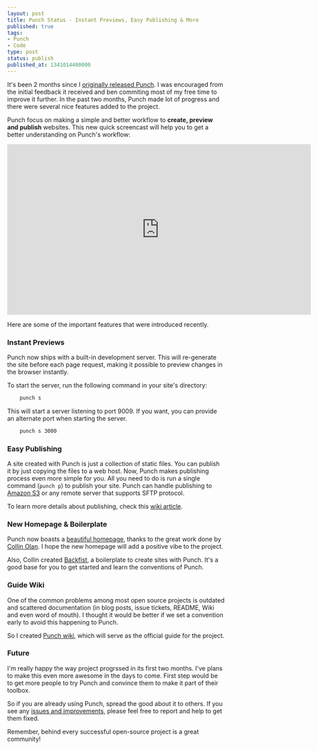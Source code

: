 ```yaml
---
layout: post
title: Punch Status - Instant Previews, Easy Publishing & More
published: true
tags:
- Punch
- Code
type: post
status: publish
published_at: 1341014400000
---
```


It's been 2 months since I [originally released Punch](http://laktek.com/2012/04/19/punch-a-fun-and-easy-way-to-build-modern-websites/). I was encouraged from the initial feedback it received and ben commiting most of my free time to improve it further. In the past two months, Punch made lot of progress and there were several nice features added to the project.

Punch focus on making a simple and better workflow to **create, preview and publish** websites. This new quick screencast will help you to get a better understanding on Punch's workflow:

<p class="skip-homepage">
<iframe src="http://player.vimeo.com/video/44990180?color=e13738" width="704" height="396" frameborder="0" webkitAllowFullScreen mozallowfullscreen allowFullScreen></iframe>
</p>

Here are some of the important features that were introduced recently.

### Instant Previews

Punch now ships with a built-in development server. This will re-generate the site before each page request, making it possible to preview changes in the browser instantly.

To start the server, run the following command in your site's directory:

```bash
	punch s
```

This will start a server listening to port 9009. If you want, you can provide an alternate port when starting the server.

```bash
	punch s 3000
```

### Easy Publishing

A site created with Punch is just a collection of static files. You can publish it by just copying the files to a web host. Now, Punch makes publishing process even more simple for you. All you need to do is run a single command (`punch p`) to publish your site. Punch can handle publishing to [Amazon S3](http://aws.typepad.com/aws/2011/02/host-your-static-website-on-amazon-s3.html) or any remote server that supports SFTP protocol.

To learn more details about publishing, check this [wiki article](https://github.com/laktek/punch/wiki/Publish-the-site).

### New Homepage & Boilerplate

Punch now boasts a [beautiful homepage](http://laktek.github.com/punch/), thanks to the great work done by [Collin Olan](https://github.com/collino). I hope the new homepage will add a positive vibe to the project.

Also, Collin created [Backfist](https://github.com/collino/backfist), a boilerplate to create sites with Punch. It's a good base for you to get started and learn the conventions of Punch.

### Guide Wiki

One of the common problems among most open source projects is outdated and scattered documentation (in blog posts, issue tickets, README, Wiki and even word of mouth). I thought it would be better if we set a convention early to avoid this happening to Punch.

So I created [Punch wiki](https://github.com/laktek/punch/wiki), which will serve as the official guide for the project.

### Future

I'm really happy the way project progrssed in its first two months. I've plans to make this even more awesome in the days to come. First step would be to get more people to try Punch and convince them to make it part of their toolbox.

So if you are already using Punch, spread the good about it to others. If you see any [issues and improvements](https://github.com/laktek/punch/issues), please feel free to report and help to get them fixed.

Remember, behind every successful open-source project is a great community!
